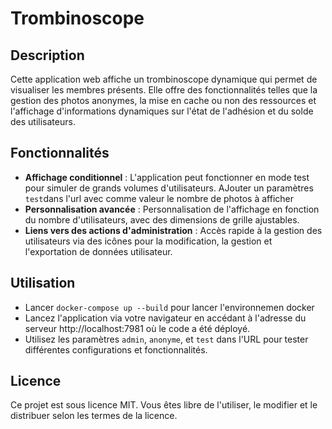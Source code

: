 # Trombinoscope

## Description
Cette application web affiche un trombinoscope dynamique qui permet de visualiser les membres présents. Elle offre des fonctionnalités telles que la gestion des photos anonymes, la mise en cache ou non des ressources et l'affichage d'informations dynamiques sur l'état de l'adhésion et du solde des utilisateurs.

## Fonctionnalités
- **Affichage conditionnel** : L'application peut fonctionner en mode test pour simuler de grands volumes d'utilisateurs. AJouter un paramètres `test`dans l'url avec comme valeur le nombre de photos à afficher
- **Personnalisation avancée** : Personnalisation de l'affichage en fonction du nombre d'utilisateurs, avec des dimensions de grille ajustables.
- **Liens vers des actions d'administration** : Accès rapide à la gestion des utilisateurs via des icônes pour la modification, la gestion et l'exportation de données utilisateur.

## Utilisation
- Lancer `docker-compose up --build` pour lancer l'environnemen docker
- Lancez l'application via votre navigateur en accédant à l'adresse du serveur http://localhost:7981 où le code a été déployé.
- Utilisez les paramètres `admin`, `anonyme`, et `test` dans l'URL pour tester différentes configurations et fonctionnalités.


## Licence
Ce projet est sous licence MIT. Vous êtes libre de l'utiliser, le modifier et le distribuer selon les termes de la licence.
